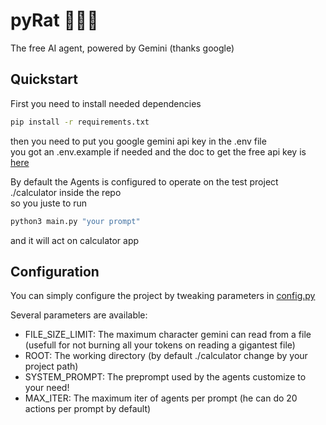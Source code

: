 # pyRat 🏴‍☠️🐀

The free AI agent, powered by Gemini (thanks google)

## Quickstart

First you need to install needed dependencies

```bash
pip install -r requirements.txt
```

then you need to put you google gemini api key in the .env file  
you got an .env.example if needed and the doc to get the free api key is [here](https://ai.google.dev/gemini-api/docs/api-key)

By default the Agents is configured to operate on the test project ./calculator inside the repo  
so you juste to run

```bash
python3 main.py "your prompt"
```

and it will act on calculator app

## Configuration

You can simply configure the project by tweaking parameters in [config.py](./config.py)

Several parameters are available:

- FILE_SIZE_LIMIT: The maximum character gemini can read from a file (usefull for not burning all your tokens on reading a gigantest file)
- ROOT: The working directory (by default ./calculator change by your project path)
- SYSTEM_PROMPT: The preprompt used by the agents customize to your need!
- MAX_ITER: The maximum iter of agents per prompt (he can do 20 actions per prompt by default)
